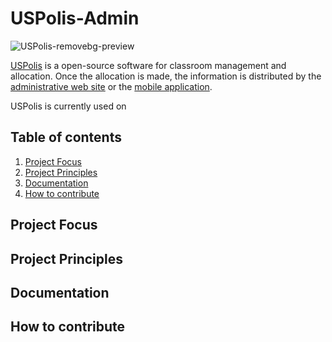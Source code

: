 [U]: https://www.uspolis.com.br
[B]: https://github.com/PCS-Poli-USP/USPolis-Admin-Backend
[F]: https://github.com/PCS-Poli-USP/USPolis-Admin-Frontend

# USPolis-Admin
![USPolis-removebg-preview](https://github.com/user-attachments/assets/cafd3d91-556f-478c-bf35-723cade70833)

[USPolis](https://www.uspolis.com.br) is a open-source software for classroom management and allocation. Once the allocation is made, the information is distributed by the [administrative web site][U] or the [mobile application](https://www.uspolis.com.br/index#section4).

USPolis is currently used on 

## Table of contents
1. [Project Focus]()
2. [Project Principles]()
3. [Documentation]()
4. [How to contribute]()

## Project Focus

## Project Principles

## Documentation

## How to contribute
